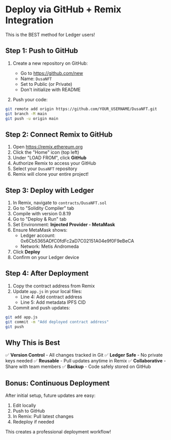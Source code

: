 # Deploy via GitHub + Remix Integration

This is the BEST method for Ledger users! 

## Step 1: Push to GitHub

1. Create a new repository on GitHub:
   - Go to https://github.com/new
   - Name: `DusaNFT`
   - Set to Public (or Private)
   - Don't initialize with README

2. Push your code:
```bash
git remote add origin https://github.com/YOUR_USERNAME/DusaNFT.git
git branch -M main
git push -u origin main
```

## Step 2: Connect Remix to GitHub

1. Open https://remix.ethereum.org
2. Click the "Home" icon (top left)
3. Under "LOAD FROM", click **GitHub**
4. Authorize Remix to access your GitHub
5. Select your `DusaNFT` repository
6. Remix will clone your entire project!

## Step 3: Deploy with Ledger

1. In Remix, navigate to `contracts/DusaNFT.sol`
2. Go to "Solidity Compiler" tab
3. Compile with version 0.8.19
4. Go to "Deploy & Run" tab
5. Set Environment: **Injected Provider - MetaMask**
6. Ensure MetaMask shows:
   - Ledger account: 0x6Cb5365ADfC0fdFc2aD7C02151A04e9f0F9eBeCA
   - Network: Metis Andromeda
7. Click **Deploy**
8. Confirm on your Ledger device

## Step 4: After Deployment

1. Copy the contract address from Remix
2. Update `app.js` in your local files:
   - Line 4: Add contract address
   - Line 5: Add metadata IPFS CID
3. Commit and push updates:
```bash
git add app.js
git commit -m "Add deployed contract address"
git push
```

## Why This is Best

✅ **Version Control** - All changes tracked in Git
✅ **Ledger Safe** - No private keys needed
✅ **Reusable** - Pull updates anytime in Remix
✅ **Collaborative** - Share with team members
✅ **Backup** - Code safely stored on GitHub

## Bonus: Continuous Deployment

After initial setup, future updates are easy:
1. Edit locally
2. Push to GitHub
3. In Remix: Pull latest changes
4. Redeploy if needed

This creates a professional deployment workflow!